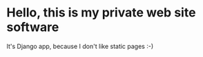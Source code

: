 Hello, this is my private web site software
===========================================

It's Django app, because I don't like static pages :-)
